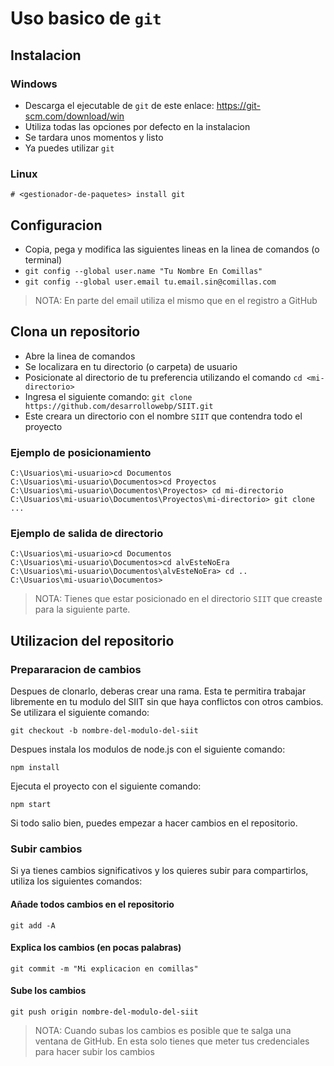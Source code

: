 # Uso basico de `git`


## Instalacion

### Windows
- Descarga el ejecutable de `git` de este enlace: https://git-scm.com/download/win
- Utiliza todas las opciones por defecto en la instalacion
- Se tardara unos momentos y listo
- Ya puedes utilizar `git`

### Linux
```
# <gestionador-de-paquetes> install git
```


## Configuracion
- Copia, pega y modifica las siguientes lineas en la linea de comandos (o terminal)
- `git config --global user.name "Tu Nombre En Comillas"`
- `git config --global user.email tu.email.sin@comillas.com`

> NOTA: En parte del email utiliza el mismo que en el registro a GitHub


## Clona un repositorio
- Abre la linea de comandos
- Se localizara en tu directorio (o carpeta) de usuario
- Posicionate al directorio de tu preferencia utilizando el comando `cd <mi-directorio>`
- Ingresa el siguiente comando: `git clone https://github.com/desarrollowebp/SIIT.git`
- Este creara un directorio con el nombre `SIIT` que contendra todo el proyecto

### Ejemplo de posicionamiento
```
C:\Usuarios\mi-usuario>cd Documentos
C:\Usuarios\mi-usuario\Documentos>cd Proyectos
C:\Usuarios\mi-usuario\Documentos\Proyectos> cd mi-directorio
C:\Usuarios\mi-usuario\Documentos\Proyectos\mi-directorio> git clone ...
```

### Ejemplo de salida de directorio
```
C:\Usuarios\mi-usuario>cd Documentos
C:\Usuarios\mi-usuario\Documentos>cd alvEsteNoEra
C:\Usuarios\mi-usuario\Documentos\alvEsteNoEra> cd ..
C:\Usuarios\mi-usuario\Documentos>

```

> NOTA: Tienes que estar posicionado en el directorio `SIIT` que creaste para la siguiente parte.

## Utilizacion del repositorio

### Prepararacion de cambios
Despues de clonarlo, deberas crear una rama. Esta te permitira trabajar libremente en tu modulo
del SIIT sin que haya conflictos con otros cambios. Se utilizara el siguiente comando:
```
git checkout -b nombre-del-modulo-del-siit
```

Despues instala los modulos de node.js con el siguiente comando:
```
npm install
```

Ejecuta el proyecto con el siguiente comando:
```
npm start
```

Si todo salio bien, puedes empezar a hacer cambios en el repositorio.

### Subir cambios
Si ya tienes cambios significativos y los quieres subir para compartirlos, utiliza los siguientes comandos:

#### Añade todos cambios en el repositorio
```
git add -A
```

#### Explica los cambios (en pocas palabras)
```
git commit -m "Mi explicacion en comillas"
```

#### Sube los cambios
```
git push origin nombre-del-modulo-del-siit
```

> NOTA: Cuando subas los cambios es posible que te salga una ventana de GitHub.
> En esta solo tienes que meter tus credenciales para hacer subir los cambios
